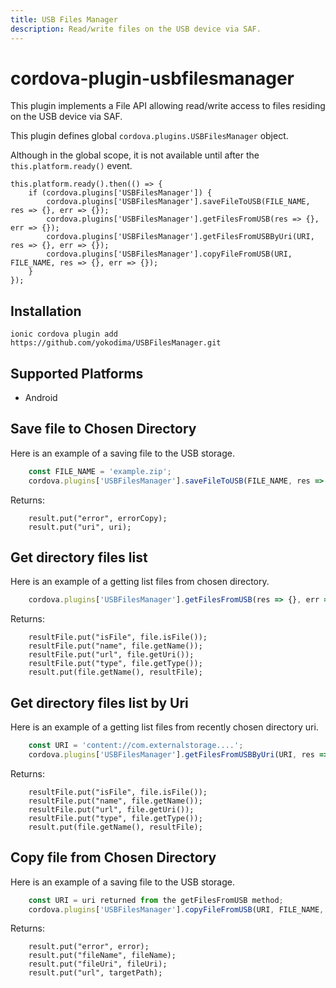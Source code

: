 ```yaml
---
title: USB Files Manager
description: Read/write files on the USB device via SAF.
---
```


# cordova-plugin-usbfilesmanager

This plugin implements a File API allowing read/write access to files residing on the USB device via SAF.

This plugin defines global `cordova.plugins.USBFilesManager` object.

Although in the global scope, it is not available until after the `this.platform.ready()` event.

    this.platform.ready().then(() => {
        if (cordova.plugins['USBFilesManager']) {
            cordova.plugins['USBFilesManager'].saveFileToUSB(FILE_NAME, res => {}, err => {});
            cordova.plugins['USBFilesManager'].getFilesFromUSB(res => {}, err => {});
            cordova.plugins['USBFilesManager'].getFilesFromUSBByUri(URI, res => {}, err => {});
            cordova.plugins['USBFilesManager'].copyFileFromUSB(URI, FILE_NAME, res => {}, err => {});
        }
    });

## Installation

    ionic cordova plugin add https://github.com/yokodima/USBFilesManager.git

## Supported Platforms

- Android

## Save file to Chosen Directory

Here is an example of a saving file to the USB storage.

```js
    const FILE_NAME = 'example.zip';
    cordova.plugins['USBFilesManager'].saveFileToUSB(FILE_NAME, res => {}, err => {});
```

Returns:
```
    result.put("error", errorCopy);
    result.put("uri", uri);
```
## Get directory files list

Here is an example of a getting list files from chosen directory.

```js
    cordova.plugins['USBFilesManager'].getFilesFromUSB(res => {}, err => {});
```
Returns:
```
    resultFile.put("isFile", file.isFile());
    resultFile.put("name", file.getName());
    resultFile.put("url", file.getUri());
    resultFile.put("type", file.getType());
    result.put(file.getName(), resultFile);
```
## Get directory files list by Uri

Here is an example of a getting list files from recently chosen directory uri.

```js
    const URI = 'content://com.externalstorage....';
    cordova.plugins['USBFilesManager'].getFilesFromUSBByUri(URI, res => {}, err => {});
```
Returns:
```
    resultFile.put("isFile", file.isFile());
    resultFile.put("name", file.getName());
    resultFile.put("url", file.getUri());
    resultFile.put("type", file.getType());
    result.put(file.getName(), resultFile);
```
## Copy file from Chosen Directory

Here is an example of a saving file to the USB storage.

```js
    const URI = uri returned from the getFilesFromUSB method;
    cordova.plugins['USBFilesManager'].copyFileFromUSB(URI, FILE_NAME, res => {}, err => {});
```
Returns:
```
    result.put("error", error);
    result.put("fileName", fileName);
    result.put("fileUri", fileUri);
    result.put("url", targetPath);
```